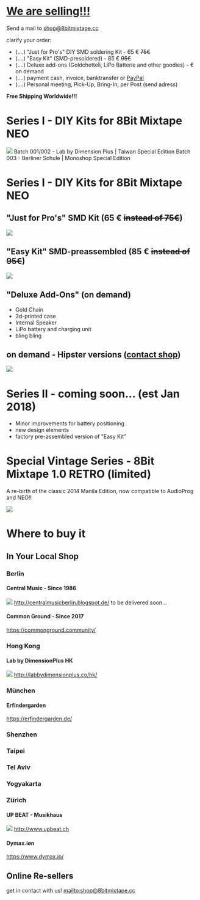# [We are selling!!!](mailto:shop@8bitmixtape.cc)

Send a mail to [shop@8bitmixtape.cc](mailto:shop@8bitmixtape.cc)

clarify your order:
* (....) "Just for Pro's" DIY SMD soldering Kit - 65 € ~~75€~~
* (....) "Easy Kit" (SMD-presoldered) - 85 € ~~95€~~
* (....) Deluxe add-ons (Goldchetteli, LiPo Batterie and other goodies) - € on demand
* (....) payment cash, invoice, banktransfer or [PayPal](https://www.paypal.me/8bitmixtape)
* (....) Personal meeting, Pick-Up, Bring-In, per Post (send adress)

**Free Shipping Worldwide!!!**


# Series I - DIY Kits for 8Bit Mixtape NEO
![](images/Series1_kits_boards_overview.jpg)
Batch 001/002 - Lab by Dimension Plus | Taiwan Special Edition
Batch 003 - Berliner Schule | Monoshop Special Edition

# Series I - DIY Kits for 8Bit Mixtape NEO
## "Just for Pro's" SMD Kit (65 € ~~instead of 75€~~)

![](images/HongKong_Workshop/Parts_overview_dimensionplus_style.jpg)

## "Easy Kit" SMD-preassembled (85 € ~~instead of 95€~~)

![](images/Kits_for_shop_theMaking.jpg)

## "Deluxe Add-Ons" (on demand)
* Gold Chain
* 3d-printed case
* Internal Speaker
* LiPo battery and charging unit
* bling bling


## on demand - Hipster versions ([contact shop](mailto:shop@8bitmixtape.cc))

![](images/tag_products_mixtape.png)

# Series II - coming soon... (est Jan 2018)

* Minor improvements for battery positioning
* new design elements
* factory pre-assembled version of "Easy Kit"

# Special Vintage Series - 8Bit Mixtape 1.0 RETRO (limited)

A re-birth of the classic 2014 Manila Edition, now compatible to AudioProg and NEO!!

![](images/8BitMixtape-RETRO.jpg)

# Where to buy it

## In Your Local Shop

### Berlin

#### Central Music - Since 1986
![](images/Shop_available_in_Berlin.jpg)
http://centralmusicberlin.blogspot.de/
to be delivered soon...

#### Common Ground - Since 2017

https://commonground.community/

### Hong Kong

#### Lab by DimensionPlus HK
![](images/Shop_available_in_HK.jpg)
http://labbydimensionplus.co/hk/


### München
#### Erfindergarden

https://erfindergarden.de/

### Shenzhen



### Taipei



### Tel Aviv


### Yogyakarta


### Zürich

#### UP BEAT - Musikhaus
![](images/Shop_available_in_Zurich.jpg)
http://www.upbeat.ch

#### Dymax.iøn

https://www.dymax.io/


## Online Re-sellers

get in contact with us! [mailto:shop@8bitmixtape.cc](mailto:shop@8bitmixtape.cc)

